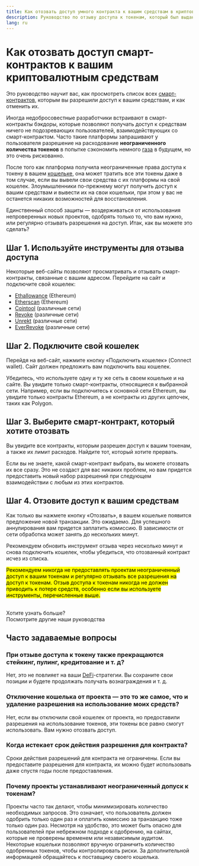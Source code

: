 ```yaml
---
title: Как отозвать доступ умного контракта к вашим средствам в криптовалюте
description: Руководство по отзыву доступа к токенам, который был выдан зловредным смарт-контрактам
lang: ru
---
```


# Как отозвать доступ смарт-контрактов к вашим криптовалютным средствам

Это руководство научит вас, как просмотреть список всех [смарт-контрактов](/glossary/#smart-contract), которым вы разрешили доступ к вашим средствам, и как отменить их.

Иногда недобросовестные разработчики встраивают в смарт-контракты бэкдоры, которые позволяют получать доступ к средствам ничего не подозревающих пользователей, взаимодействующих со смарт-контрактом. Часто такие платформы запрашивают у пользователя разрешение на расходование **неограниченного количества токенов** в попытке сэкономить немного [газа](/glossary/#gas) в будущем, но это очень рискованно.

После того как платформа получила неограниченные права доступа к токену в вашем [кошельке](/glossary/#wallet), она может тратить все эти токены даже в том случае, если вы вывели свои средства с их платформы на свой кошелек. Злоумышленники по-прежнему могут получить доступ к вашим средствам и вывести их на свои кошельки, при этом у вас не останется никаких возможностей для восстановления.

Единственный способ защиты — воздерживаться от использования непроверенных новых проектов, одобрять только то, что вам нужно, или регулярно отзывать разрешения на доступ. Итак, как вы можете это сделать?

## Шаг 1. Используйте инструменты для отзыва доступа

Некоторые веб-сайты позволяют просматривать и отзывать смарт-контракты, связанные с вашим адресом. Перейдите на сайт и подключите свой кошелек:

- [Ethallowance](https://ethallowance.com/) (Ethereum)
- [Etherscan](https://etherscan.io/tokenapprovalchecker) (Ethereum)
- [Cointool](https://cointool.app/approve/eth) (различные сети)
- [Revoke](https://revoke.cash/) (различные сети)
- [Unrekt](https://app.unrekt.net/) (различные сети)
- [EverRevoke](https://everrise.com/everrevoke/) (различные сети)

## Шаг 2. Подключите свой кошелек

Перейдя на веб-сайт, нажмите кнопку «Подключить кошелек» (Connect wallet). Сайт должен предложить вам подключить ваш кошелек.

Убедитесь, что используете одну и ту же сеть в своем кошельке и на сайте. Вы увидите только смарт-контракты, относящиеся к выбранной сети. Например, если вы подключитесь к основной сети Ethereum, вы увидите только контракты Ethereum, а не контракты из других цепочек, таких как Polygon.

## Шаг 3. Выберите смарт-контракт, который хотите отозвать

Вы увидите все контракты, которым разрешен доступ к вашим токенам, а также их лимит расходов. Найдите тот, который хотите прервать.

Если вы не знаете, какой смарт-контракт выбрать, вы можете отозвать их все сразу. Это не создаст для вас никаких проблем, но вам придется предоставить новый набор разрешений при следующем взаимодействии с любым из этих контрактов.

## Шаг 4. Отзовите доступ к вашим средствам

Как только вы нажмете кнопку «Отозвать», в вашем кошельке появится предложение новой транзакции. Это ожидаемо. Для успешного аннулирования вам придется заплатить комиссию. В зависимости от сети обработка может занять до нескольких минут.

Рекомендуем обновить инструмент отзыва через несколько минут и снова подключить кошелек, чтобы убедиться, что отозванный контракт исчез из списка.

<mark>Рекомендуем никогда не предоставлять проектам неограниченный доступ к вашим токенам и регулярно отзывать все разрешения на доступ к токенам. Отзыв доступа к токенам никогда не должен приводить к потере средств, особенно если вы используете инструменты, перечисленные выше.</mark>

 <br />

<InfoBanner shouldSpaceBetween emoji=":eyes:">
  <div>Хотите узнать больше?</div>
  <ButtonLink href="/guides/">
    Посмотрите другие наши руководства
  </ButtonLink>
</InfoBanner>

## Часто задаваемые вопросы

### При отзыве доступа к токену также прекращаются стейкинг, пулинг, кредитование и т. д?

Нет, это не повлияет на ваши [DeFi](/glossary/#defi)-стратегии. Вы сохраните свои позиции и будете продолжать получать вознаграждения и т. д.

### Отключение кошелька от проекта — это то же самое, что и удаление разрешения на использование моих средств?

Нет, если вы отключили свой кошелек от проекта, но предоставили разрешения на использование токенов, эти токены все равно смогут использовать. Вам нужно отозвать доступ.

### Когда истекает срок действия разрешения для контракта?

Сроки действия разрешений для контракта не ограничены. Если вы предоставите разрешения для контракта, их можно будет использовать даже спустя годы после предоставления.

### Почему проекты устанавливают неограниченный допуск к токенам?

Проекты часто так делают, чтобы минимизировать количество необходимых запросов. Это означает, что пользователь должен одобрить только один раз и оплатить комиссию за транзакцию тоже только один раз. Несмотря на удобство, это может быть опасно для пользователей при небрежном подходе к одобрению, на сайтах, которые не проверены временем или независимым аудитом. Некоторые кошельки позволяют вручную ограничить количество одобренных токенов, чтобы контролировать риски. За дополнительной информацией обращайтесь к поставщику своего кошелька.

